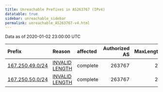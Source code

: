 ```yaml
---
title: Unreachable Prefixes in AS263767 (IPv4)
datatable: true
sidebar: unreachable_sidebar
permalink: unreachable_AS263767-v4.html
---
```


Data as of 2020-01-02 23:00:00 UTC


<div class="datatable-begin"></div>

| Prefix                                                   | Reason                                                                                                     | affected   |   Authorized AS |   MaxLength | Anchor                                         |   unreachable /24s |
|:---------------------------------------------------------|:-----------------------------------------------------------------------------------------------------------|:-----------|----------------:|------------:|:-----------------------------------------------|-------------------:|
| [167.250.49.0/24](https://stat.ripe.net/167.250.49.0/24) | [INVALID LENGTH](https://rpki-validator.ripe.net/announcement-preview?asn=AS263767&prefix=167.250.49.0/24) | complete   |          263767 |          22 | [LACNIC](unreachable_LACNIC_RPKI_Root-v4.html) |                  1 |
| [167.250.50.0/24](https://stat.ripe.net/167.250.50.0/24) | [INVALID LENGTH](https://rpki-validator.ripe.net/announcement-preview?asn=AS263767&prefix=167.250.50.0/24) | complete   |          263767 |          22 | [LACNIC](unreachable_LACNIC_RPKI_Root-v4.html) |                  1 |

<div class="datatable-end"></div>